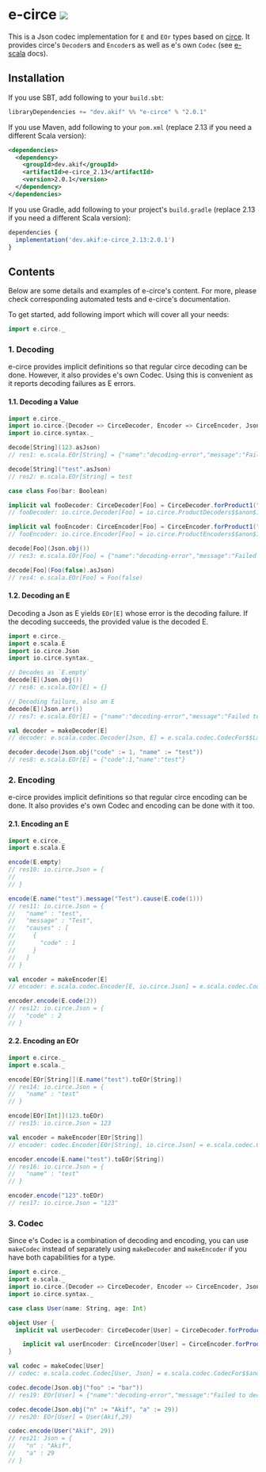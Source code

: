 [//]: # "This file is generated by [mdoc](https://scalameta.org/mdoc). Do not edit it directly as it will be overwritten. Instead edit corresponding file in docs folder."

# e-circe [![](https://img.shields.io/badge/docs-2.0.1-brightgreen.svg?style=for-the-badge&logo=scala&color=dc322f&labelColor=333333)](https://javadoc.io/doc/dev.akif/e-circe_2.13)

This is a Json codec implementation for `E` and `EOr` types based on [circe](https://circe.github.io/circe). It provides circe's `Decoder`s and `Encoder`s as well as e's own `Codec` (see [e-scala](/e-scala/README.md#3-codec-decoder-and-encoder) docs).

## Installation

If you use SBT, add following to your `build.sbt`:

```scala
libraryDependencies += "dev.akif" %% "e-circe" % "2.0.1"
```
If you use Maven, add following to your `pom.xml` (replace 2.13 if you need a different Scala version):

```xml
<dependencies>
  <dependency>
    <groupId>dev.akif</groupId>
    <artifactId>e-circe_2.13</artifactId>
    <version>2.0.1</version>
  </dependency>
</dependencies>
```
If you use Gradle, add following to your project's `build.gradle` (replace 2.13 if you need a different Scala version):

```javascript
dependencies {
  implementation('dev.akif:e-circe_2.13:2.0.1')
}
```

## Contents

Below are some details and examples of e-circe's content. For more, please check corresponding automated tests and e-circe's documentation.

To get started, add following import which will cover all your needs:

```scala
import e.circe._
```

### 1. Decoding

e-circe provides implicit definitions so that regular circe decoding can be done. However, it also provides e's own Codec. Using this is convenient as it reports decoding failures as E errors.

#### 1.1. Decoding a Value

```scala
import e.circe._
import io.circe.{Decoder => CirceDecoder, Encoder => CirceEncoder, Json}
import io.circe.syntax._

decode[String](123.asJson)
// res1: e.scala.EOr[String] = {"name":"decoding-error","message":"Failed to decode!","causes":[{"message":"String"}]}

decode[String]("test".asJson)
// res2: e.scala.EOr[String] = test

case class Foo(bar: Boolean)

implicit val fooDecoder: CirceDecoder[Foo] = CirceDecoder.forProduct1("bar")(Foo.apply)
// fooDecoder: io.circe.Decoder[Foo] = io.circe.ProductDecoders$$anon$1@76e6ae51

implicit val fooEncoder: CirceEncoder[Foo] = CirceEncoder.forProduct1("bar")(_.bar)
// fooEncoder: io.circe.Encoder[Foo] = io.circe.ProductEncoders$$anon$1@78b3f1c7

decode[Foo](Json.obj())
// res3: e.scala.EOr[Foo] = {"name":"decoding-error","message":"Failed to decode!","causes":[{"name":".bar","message":"Attempt to decode value on failed cursor"}]}

decode[Foo](Foo(false).asJson)
// res4: e.scala.EOr[Foo] = Foo(false)
```

#### 1.2. Decoding an E

Decoding a Json as E yields `EOr[E]` whose error is the decoding failure. If the decoding succeeds, the provided value is the decoded E.

```scala
import e.circe._
import e.scala.E
import io.circe.Json
import io.circe.syntax._

// Decodes as `E.empty`
decode[E](Json.obj())
// res6: e.scala.EOr[E] = {}

// Decoding failure, also an E
decode[E](Json.arr())
// res7: e.scala.EOr[E] = {"name":"decoding-error","message":"Failed to decode!","causes":[{"message":"Expected: JsonObject"}]}

val decoder = makeDecoder[E]
// decoder: e.scala.codec.Decoder[Json, E] = e.scala.codec.CodecFor$$Lambda$13211/0x0000000803530000@497f8c1c

decoder.decode(Json.obj("code" := 1, "name" := "test"))
// res8: e.scala.EOr[E] = {"code":1,"name":"test"}
```

### 2. Encoding

e-circe provides implicit definitions so that regular circe encoding can be done. It also provides e's own Codec and encoding can be done with it too.

#### 2.1. Encoding an E

```scala
import e.circe._
import e.scala.E

encode(E.empty)
// res10: io.circe.Json = {
//   
// }

encode(E.name("test").message("Test").cause(E.code(1)))
// res11: io.circe.Json = {
//   "name" : "test",
//   "message" : "Test",
//   "causes" : [
//     {
//       "code" : 1
//     }
//   ]
// }

val encoder = makeEncoder[E]
// encoder: e.scala.codec.Encoder[E, io.circe.Json] = e.scala.codec.CodecFor$$Lambda$13216/0x0000000803536000@753488bc

encoder.encode(E.code(2))
// res12: io.circe.Json = {
//   "code" : 2
// }
```

#### 2.2. Encoding an EOr

```scala
import e.circe._
import e.scala._

encode[EOr[String]](E.name("test").toEOr[String])
// res14: io.circe.Json = {
//   "name" : "test"
// }

encode[EOr[Int]](123.toEOr)
// res15: io.circe.Json = 123

val encoder = makeEncoder[EOr[String]]
// encoder: codec.Encoder[EOr[String], io.circe.Json] = e.scala.codec.CodecFor$$Lambda$13216/0x0000000803536000@26e04468

encoder.encode(E.name("test").toEOr[String])
// res16: io.circe.Json = {
//   "name" : "test"
// }

encoder.encode("123".toEOr)
// res17: io.circe.Json = "123"
```

### 3. Codec

Since e's Codec is a combination of decoding and encoding, you can use `makeCodec` instead of separately using `makeDecoder` and `makeEncoder` if you have both capabilities for a type.

```scala
import e.circe._
import e.scala._
import io.circe.{Decoder => CirceDecoder, Encoder => CirceEncoder, Json}
import io.circe.syntax._

case class User(name: String, age: Int)

object User {
  implicit val userDecoder: CirceDecoder[User] = CirceDecoder.forProduct2("n", "a")(User.apply)

	implicit val userEncoder: CirceEncoder[User] = CirceEncoder.forProduct2("n", "a")(u => (u.name, u.age))
}

val codec = makeCodec[User]
// codec: e.scala.codec.Codec[User, Json] = e.scala.codec.CodecFor$$anon$1@1a5c353

codec.decode(Json.obj("foo" := "bar"))
// res19: EOr[User] = {"name":"decoding-error","message":"Failed to decode!","causes":[{"name":".n","message":"Attempt to decode value on failed cursor"},{"name":".a","message":"Attempt to decode value on failed cursor"}]}

codec.decode(Json.obj("n" := "Akif", "a" := 29))
// res20: EOr[User] = User(Akif,29)

codec.encode(User("Akif", 29))
// res21: Json = {
//   "n" : "Akif",
//   "a" : 29
// }
```
